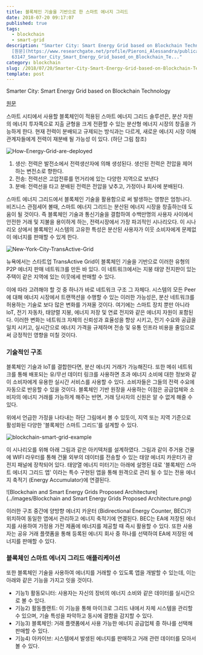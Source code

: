 ```yaml
---
title: 블록체인 기술을 기반으로 한 스마트 에너지 그리드
date: 2018-07-20 09:17:07
published: true
tags:
  - blockchain
  - smart-grid
description: "Smarter City: Smart Energy Grid based on Blockchain Technology
  [원문](https://www.researchgate.net/profile/Pieroni_Alessandra/publication/3234\
  63147_Smarter_City_Smart_Energy_Grid_based_on_Blockchain_Te..."
category: blockchain
slug: /2018/07/20/Smarter-City-Smart-Energy-Grid-based-on-Blockchain-Technology/
template: post
---
```


Smarter City: Smart Energy Grid based on Blockchain Technology

[원문](https://www.researchgate.net/profile/Pieroni_Alessandra/publication/323463147_Smarter_City_Smart_Energy_Grid_based_on_Blockchain_Technology/links/5a990b8b0f7e9ba429777665/Smarter-City-Smart-Energy-Grid-based-on-Blockchain-Technology.pdf)

스마트 시티에서 사용할 블록체인이 적용된 스마트 에너지 그리드 솔루션은, 분산 자원의 에너지 투자쪽으로 지출 균형을 크게 전환할 수 있는 분산형 에너지 시장의 창출을 가능하게 한다. 현재 전력이 분배되고 규제되는 방식과는 다르게, 새로운 에너지 시장 이해 관계자들에게 전력이 재분배 될 가능성 이 있다. (하단 그림 참조)

![How-Energy-Grid-are-deployed](../images/How-Energy-Grid-are-deployed.png)

1. 생산: 전력은 발전소에서 전력생산자에 의해 생성된다. 생산된 전력은 전압을 제어하는 변전소로 향한다.
2. 전송: 전력선은 고압전류를 먼거리에 있는 다양한 지역으로 보낸다
3. 분배: 전력선을 타고 분배된 전력은 전압을 낮추고, 가정이나 회사에 분배된다.

스마트 에너지 그리드에서 블록체인 기술을 활용함으로 써 발생하는 영향은 엄청나다. 비즈니스 관점세어 볼때, 스마트 에너지 그리드는 분산된 에너지 시장을 창출하는데 도움이 될 것이다. 즉 블록체인 기술과 통신기술을 결합하여 수백만명의 사용자 사이에서 안전한 거래 및 지불을 용이하게 하는, 전력시장에서 가장 파괴적인 시나리오다. 이 시나리오 상에서 블록체인 시스템의 고유한 특성은 분산된 사용자가 이웃 소비자에게 문제없이 에너지를 판매할 수 있게 한다.

![New-York-City-TransActive-Grid](../images/New-York-City-TransActive-Grid.png)

뉴욕에서는 스타트업 TransActive Grid이 블록체인 기술을 기반으로 이러한 유형의 P2P 에너지 판매 네트워크를 만든 바 있다. 이 네트워크에서는 지붕 태양 전지판이 있는 주택이 같은 지역에 있는 이웃에세 판매할 수 있다.

이에 따라 고려해야 할 것 중 하나가 바로 네트워크 구조 그 자체다. 시스템의 모든 Peer에 대해 에너지 시장에서 트랜잭션을 수행할 수 있는 이러한 가능성은, 분산 네트워크를 허용하는 기술로 보다 많은 변화를 가져올 것이다. 여기에는 스마트 장치 뿐만 아니라 IoT, 전기 자동차, 태양렬 지붕, 에너지 저장 및 연료 전지와 같은 에너지 자원이 포함된다. 이러한 변화는 네트워크 자체의 신뢰성과 효율성을 향상 시키고, 전기 수요와 공급을 일치 시키고, 실시간으로 에너지 가격을 규제하며 전송 및 유통 인프라 비용을 줄임으로써 긍정적인 영향을 미칠 것이다.

### 기술적인 구조

블록체인 기술과 IoT를 결합한다면, 분산 에너지 거래가 가능해진다. 또한 메쉬 네트워크를 통해 배포되는 유/무선 데이터 링크를 사용하면 초과 에너지 소비에 대한 정보와 같이 소비자에게 유용한 실시간 서비스를 사용할 수 있다. 소비자들은 그들의 전력 수요에 자동으로 반응할 수 있을 것이다. 블록체인 기반 원장을 사용하는 이점은 공급업체와 소비자의 에너지 거래를 가능하게 해주는 반면, 거래 당사자의 신원은 알 수 없게 해줄 수 있다.

위에서 언급한 가정을 나타내는 하단 그림에서 볼 수 있듯이, 지역 또는 지역 기준으로 활성화된 다양한 '블록체인 스마트 그리드'를 설계할 수 있다.

![blockchain-smart-grid-example](../images/blockchain-smart-grid-example.png)

이 시나리오를 위해 아래 그림과 같은 아키텍처를 설계하였다. 그림과 같이 주거용 건물에 WIFI 라우터를 통해 건물 외부의 데이터를 전송할 수 있는 태양 에너지 카운터가 광전지 패널에 장착되어 있다. 태양열 에너지 미터기는 아래에 설명된 대로 '블록체인 스마트 에너지 그리드 앱' 이라는 특수 구현된 앱을 통해 원격으로 관리 될 수 있는 전용 에너지 축적기 (Energy Accumulator)에 연결된다.

![Blockchain and Smart Energy Grids Proposed Architecture](../images/Blockchain and Smart Energy Grids Proposed Architecture.png)

이러한 구조 중간에 양방향 에너지 카운터 (Bidirectional Energy Counter, BEC)가 위치하여 동일한 앱에서 관리하고 에너지 축적기에 연결된다. BEC는 EA에 저장된 에너지를 사용하여 가정용 가전 제품에 에너지를 제공할 때 즉시 활용할 수 있다. 또한 사용자는 공유 거래 플랫폼을 통해 등록된 에너지 회사 중 하나를 선택하여 EA에 저장된 에너지를 판매할 수 있다.

### 블록체인 스마트 에너지 그리드 애플리케이션

또한 블록체인 기술을 사용하여 에너지를 거래할 수 있도록 앱을 개발할 수 있는데, 이는 아래와 같은 기능을 가지고 잇을 것이다.

- 기능1) 활동모니터: 사용자는 자신의 장비의 에너지 소비와 같은 데이터를 실시간으로 볼 수 있다.
- 기능2) 활동플랜트: 이 기능을 통해 마이크로 그리드 내에서 자체 시스템을 관리할 수 있으며, 기술 특성을 파악하고 동시에 결함을 감지할 수 있다.
- 기능3) 블록체인: 거래 플랫폼에서 사용 가능한 에너지 공급업체 중 하나를 선택해 판매할 수 있다.
- 기능4) 아카이브: 시스템에서 발생된 에너지를 판매하고 거래 관련 데이터를 모아서 볼 수 있다.
